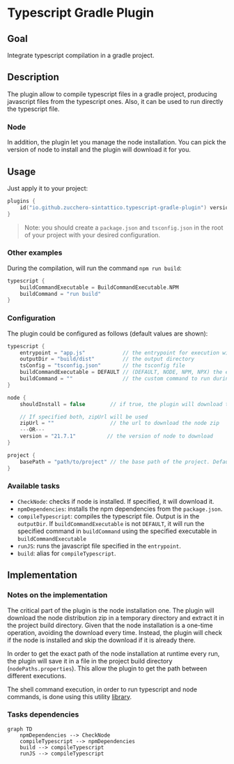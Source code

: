 # Typescript Gradle Plugin

<!--
1. Rename the project in `settings.gradle.kts`
1. Change the project information in `build.gradle.kts`
1. Change the username for Maven Central in `.github/workflows/build-and-deploy.yml`
1. Configure the CI to have the following secrets set:
  * GRADLE_PUBLISH_KEY
  * GRADLE_PUBLISH_SECRET
  * MAVEN_CENTRAL_PASSWORD
  * SIGNING_KEY
-->

## Goal

Integrate typescript compilation in a gradle project.

## Description

The plugin allow to compile typescript files in a gradle project, producing javascript files from the typescript ones.
Also, it can be used to run directly the typescript file.

### Node

In addition, the plugin let you manage the node installation.
You can pick the version of node to install and the plugin will download it for you.

## Usage

Just apply it to your project:

```kotlin
plugins {
    id("io.github.zucchero-sintattico.typescript-gradle-plugin") version "<version>"
}
```

> Note: you should create a `package.json` and `tsconfig.json` in the root of your project with your desired configuration.

### Other examples

During the compilation, will run the command `npm run build`:

```kotlin
typescript {
    buildCommandExecutable = BuildCommandExecutable.NPM
    buildCommand = "run build"
}
```

### Configuration

The plugin could be configured as follows (default values are shown):

```kotlin
typescript {
    entrypoint = "app.js"            // the entrypoint for execution within the output directory
    outputDir = "build/dist"         // the output directory
    tsConfig = "tsconfig.json"       // the tsconfig file
    buildCommandExecutable = DEFAULT // (DEFAULT, NODE, NPM, NPX) the executable for custom build command
    buildCommand = ""                // the custom command to run during the compilation
}

node {
    shouldInstall = false        // if true, the plugin will download the specified version of node

    // If specified both, zipUrl will be used
    zipUrl = ""                  // the url to download the node zip
    ---OR---
    version = "21.7.1"          // the version of node to download
}

project {
    basePath = "path/to/project" // the base path of the project. Default is the project root
}
```
### Available tasks

- `CheckNode`: checks if node is installed. If specified, it will download it.
- `npmDependencies`: installs the npm dependencies from the `package.json`.
- `compileTypescript`: compiles the typescript file. Output is in the `outputDir`. If `buildCommandExecutable` is not `DEFAULT`, it will run the specified command in `buildCommand` using the specified executable in `buildCommandExecutable`
- `runJS`: runs the javascript file specified in the `entrypoint`.
- `build`: alias for `compileTypescript`.

## Implementation

### Notes on the implementation

The critical part of the plugin is the node installation one.
The plugin will download the node distribution zip in a temporary directory and extract it in the project build directory.
Given that the node installation is a one-time operation, avoiding the download every time.
Instead, the plugin will check if the node is installed and skip the download if it is already there.

In order to get the exact path of the node installation at runtime every run, the plugin will save it in a file in the project build directory (`nodePaths.properties`).
This allow the plugin to get the path between different executions.

The shell command execution, in order to run typescript and node commands, is done using this utility [library](https://github.com/lordcodes/turtle).

### Tasks dependencies

```mermaid
graph TD
    npmDependencies --> CheckNode
    compileTypescript --> npmDependencies
    build --> compileTypescript
    runJS --> compileTypescript
```
